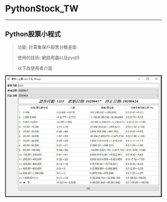 # PythonStock_TW

----
## Python股票小程式

> 功能: 計算集保戶股票分散差距
>
> 使用的技術: 網路爬蟲以及pyqt5
>
> 以下為使用者介面

![image](https://github.com/PoiBlackTea/PythonStock_TW/blob/master/image/GUI.JPG)

